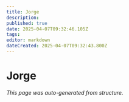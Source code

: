 ```yaml
---
title: Jorge
description: 
published: true
date: 2025-04-07T09:32:46.105Z
tags: 
editor: markdown
dateCreated: 2025-04-07T09:32:43.800Z
---
```


# Jorge

*This page was auto-generated from structure.*